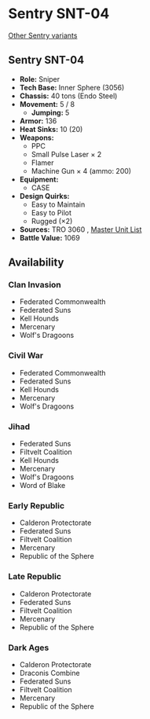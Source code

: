 # Sentry SNT-04 

[Other Sentry variants](../sentry.md) 

## Sentry SNT-04 

- **Role:** Sniper 
- **Tech Base:** Inner Sphere (3056) 
- **Chassis:** 40 tons (Endo Steel) 
- **Movement:** 5 / 8 
  - **Jumping:** 5 
- **Armor:** 136 
- **Heat Sinks:** 10 (20) 
- **Weapons:** 
  - PPC 
  - Small Pulse Laser × 2 
  - Flamer 
  - Machine Gun × 4 (ammo: 200) 
- **Equipment:** 
  - CASE 
- **Design Quirks:** 
  - Easy to Maintain 
  - Easy to Pilot 
  - Rugged (×2) 
- **Sources:** TRO 3060 , [Master Unit List](http://masterunitlist.info/Unit/Details/2866/sentry-snt-04) 
- **Battle Value:** 1069 

## Availability 

### Clan Invasion 

- Federated Commonwealth 
- Federated Suns 
- Kell Hounds 
- Mercenary 
- Wolf's Dragoons 

### Civil War 

- Federated Commonwealth 
- Federated Suns 
- Kell Hounds 
- Mercenary 
- Wolf's Dragoons 

### Jihad 

- Federated Suns 
- Filtvelt Coalition 
- Kell Hounds 
- Mercenary 
- Wolf's Dragoons 
- Word of Blake 

### Early Republic 

- Calderon Protectorate 
- Federated Suns 
- Filtvelt Coalition 
- Mercenary 
- Republic of the Sphere 

### Late Republic 

- Calderon Protectorate 
- Federated Suns 
- Filtvelt Coalition 
- Mercenary 
- Republic of the Sphere 

### Dark Ages 

- Calderon Protectorate 
- Draconis Combine 
- Federated Suns 
- Filtvelt Coalition 
- Mercenary 
- Republic of the Sphere 

